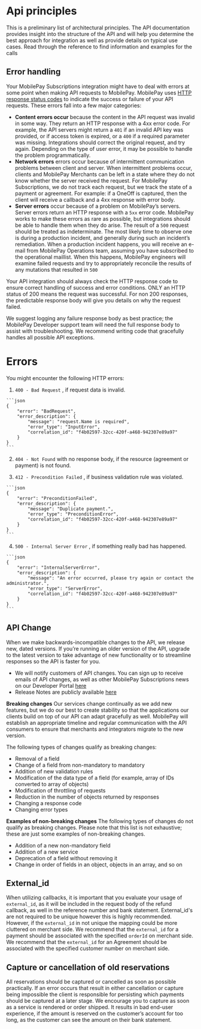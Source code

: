 
# <a name="api_principles"></a> Api principles

This is a preliminary list of architectural principles. The API documentation provides insight into the structure of the API and will help you determine the best approach for integration as well as provide details on typical use cases. Read through the reference to find information and examples for the calls  
 

## <a name="error_handling"></a> Error handling

Your MobilePay Subscriptions integration might have to deal with errors at some point when making API requests to MobilePay. MobilePay uses  [HTTP response status codes](https://en.wikipedia.org/wiki/List_of_HTTP_status_codes) to indicate the success or failure of your API requests. These errors fall into a few major categories:

-   **Content errors occur**  because the content in the API request was invalid in some way. They return an HTTP response with a 4xx error code. For example, the API servers might return a  `401`  if an invalid API key was provided, or if access token is expired, or a  `400`  if a required parameter was missing. Integrations should correct the original request, and try again. Depending on the type of user error, it may be possible to handle the problem programmatically.
-   **Network errors**  errors occur because of intermittent communication problems between client and server. When intermittent problems occur, clients and MobilePay Merchants can be left in a state where they do not know whether the server received the request. For MobilePay Subscriptions, we do not track each request, but we track the state of a payment or agreement. For example: if a OneOff is captured, then the client will receive a callback and a 4xx response with error body.
-   **Server errors**  occur because of a problem on MobilePay’s servers. Server errors return an HTTP response with a  `5xx`  error code. MobilePay works to make these errors as rare as possible, but integrations should be able to handle them when they do arise. The result of a  `500`  request should be treated as indeterminate. The most likely time to observe one is during a production incident, and generally during such an incident’s remediation. When a production incident happens, you will receive an e-mail from MobilePay Operations team, assuming you have subscribed to the operational maillist. When this happens, MobilePay engineers will examine failed requests and try to appropriately reconcile the results of any mutations that resulted in  `500`

Your API integration should always check the HTTP response code to ensure correct handling of success and error conditions. ONLY an HTTP status of 200 means the request was successful. For non 200 responses, the predictable response body will give you details on why the request failed. 

We suggest logging any failure response body as best practice; the MobilePay Developer support team will need the full response body to assist with troubleshooting.
We recommend writing code that gracefully handles all possible API exceptions.

# <a name="general-notes_errors"></a>Errors

You might encounter the following HTTP errors:

1. `400 - Bad Request` , if request data is invalid.
>    
    ```json
    {
        "error": "BadRequest",
        "error_description": {
            "message": "request.Name is required",
            "error_type": "InputError",
            "correlation_id": "f4b02597-32cc-420f-a468-942307e89a97"
        }
    }
    ```
2. `404 - Not Found` with no response body, if the resource (agreement or payment) is not found.

3. `412 - Precondition Failed` , if business validation rule was violated.
>    
    ```json
    {
        "error": "PreconditionFailed",
        "error_description": {
            "message": "Duplicate payment.",
            "error_type": "PreconditionError",
            "correlation_id": "f4b02597-32cc-420f-a468-942307e89a97"
        }
    }
    ```
4. `500 - Internal Server Error` , if something really bad has happened.
>    
    ```json
    {
        "error": "InternalServerError",
        "error_description": {
            "message": "An error occurred, please try again or contact the administrator.",
            "error_type": "ServerError",
            "correlation_id": "f4b02597-32cc-420f-a468-942307e89a97"
        }
    }
    ```


## <a name="apichange"></a>  API Change 

When we make backwards-incompatible changes to the API, we release new, dated versions.  If you’re running an older version of the API, upgrade to the latest version to take advantage of new functionality or to streamline responses so the API is faster for you. 

 - We will notify customers of API changes. You can sign up to receive emails of API changes, as well as other MobilePay Subscriptions news on our Developer Portal [here](https://developer.mobilepay.dk/news/all) 
 - Release Notes are publicly available  [here](https://mobilepaydev.github.io/MobilePay-Subscriptions/release_notes)
 
**Breaking changes**
Our services change continually as we add new features, but we do our best to create stability so that the applications our clients build on top of our API can adapt gracefully as well. MobilePay will establish an appropriate timeline and regular communication with the API consumers to ensure that merchants and integrators migrate to the new version.

The following types of changes qualify as breaking changes:

 - Removal of a field
 - Change of a field from non-mandatory to mandatory
 - Addition of new validation rules
 - Modification of the data type of a field (for example, array of IDs converted to array of objects)
 - Modification of throttling of requests
 - Reduction in the number of objects returned by responses
 - Changing a response code
 - Changing error types
 
**Examples of non-breaking changes**
The following types of changes do not qualify as breaking changes. Please note that this list is not exhaustive; these are just some examples of non-breaking changes.

 - Addition of a new non-mandatory field
 - Addition of a new service 
 - Deprecation of a field without removing it 
 - Change in order of fields in an object, objects in an array, and so on

## <a name="external_id"></a> External_id
When utilizing callbacks, it is important that you evaluate your usage of ``external_id``, as it will be included in the request body of the refund callback, as well in the reference number and bank statement. External_id's are not required to be unique however this is highly recommended. However, if the ``external_id`` in not unique the mapping could be more cluttered on merchant side. 
We recommend that the ``external_id`` for a payment should be associated with the specified ``orderId`` on merchant side. 
We recommend that the ``external_id`` for an Agreement should be associated with the specified customer number on merchant side. 

## <a name="capture_reservations"></a> Capture or cancellation of old reservations

All reservations should be captured or cancelled as soon as possible practically. If an error occurs that result in either cancellation or capture being impossible the client is responsible for persisting which payments should be captured at a later stage. We encourage you to capture as soon as a service is rendered or order shipped. It results in bad end-user experience, if the amount is reserved on the customer’s account for too long, as the customer can see the amount on their bank statement.

